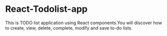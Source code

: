 # React-Todolist-app
This is TODO list application using React components.You will discover how to create, view, delete, complete, modify and save to-do lists.
